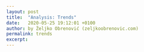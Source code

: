 ```yaml
---
layout: post
title:  "Analysis: Trends"
date:   2020-05-25 19:12:01 +0100
author: by Željko Obrenović (zeljkoobrenovic.com)
permalink: trends
excerpt:
---
```



